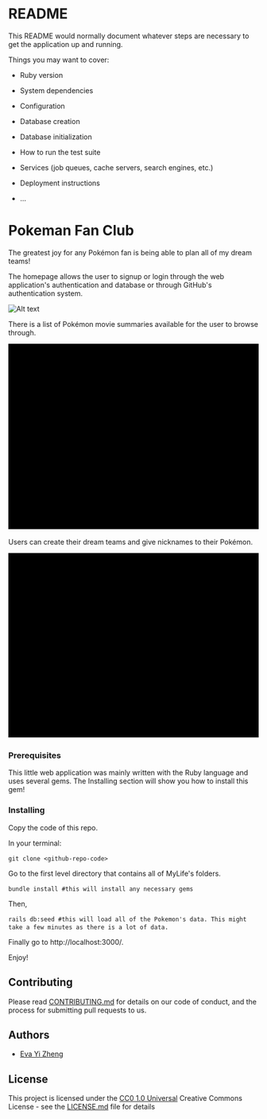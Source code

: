 # README

This README would normally document whatever steps are necessary to get the
application up and running.

Things you may want to cover:

* Ruby version

* System dependencies

* Configuration

* Database creation

* Database initialization

* How to run the test suite

* Services (job queues, cache servers, search engines, etc.)

* Deployment instructions

* ...

# Pokeman Fan Club

The greatest joy for any Pokémon fan is being able to plan all of my dream teams!

The homepage allows the user to signup or login through the web application's authentication and database or through GitHub's authentication system.

![Alt text](app/assets/images/readme01.gif?raw=true "Home Page")

There is a list of Pokémon movie summaries available for the user to browse through. 

![Alt text](app/assets/images/readme02.gif?raw=true "Movies")

Users can create their dream teams and give nicknames to their Pokémon.

![Alt text](app/assets/images/readme03.gif?raw=true "Teams")


### Prerequisites

This little web application was mainly written with the Ruby language and uses several gems. The Installing section will show you how to install this gem! 

### Installing
    
Copy the code of this repo.

In your terminal:

    git clone <github-repo-code>

Go to the first level directory that contains all of MyLife's folders. 

    bundle install #this will install any necessary gems

Then,

    rails db:seed #this will load all of the Pokemon's data. This might take a few minutes as there is a lot of data.

Finally go to http://localhost:3000/. 

Enjoy!

## Contributing

Please read [CONTRIBUTING.md](CONTRIBUTING.md) for details on our code
of conduct, and the process for submitting pull requests to us.


## Authors
 - [Eva Yi Zheng](https://github.com/yizheng1709)

## License

This project is licensed under the [CC0 1.0 Universal](LICENSE.md)
Creative Commons License - see the [LICENSE.md](LICENSE.md) file for details

